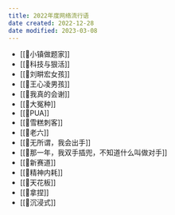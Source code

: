 ```yaml
---
title: 2022年度网络流行语
date created: 2022-12-28
date modified: 2023-03-08
---
```


- [[🐤小镇做题家]]
- [[🐤科技与狠活]]
- [[🐤刘畊宏女孩]]
- [[🐤王心凌男孩]]
- [[🐤我真的会谢]]
- [[🐤大冤种]]
- [[🐤PUA]]
- [[🐤雪糕刺客]]
- [[🐤老六]]
- [[🐤无所谓，我会出手]]
- [[🐤那一年，我双手插兜，不知道什么叫做对手]]
- [[🐤新赛道]]
- [[🐤精神内耗]]
- [[🐤天花板]]
- [[🐤拿捏]]
- [[🐤沉浸式]]
